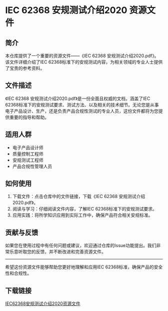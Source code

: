 # IEC 62368 安规测试介绍2020 资源文件

## 简介

本仓库提供了一个重要的资源文件——《IEC 62368 安规测试介绍2020.pdf》。该文件详细介绍了IEC 62368标准下的安规测试内容，为相关领域的专业人士提供了宝贵的参考资料。

## 文件描述

《IEC 62368 安规测试介绍2020.pdf》是一份全面且权威的文档，涵盖了IEC 62368标准下的安规测试要求、测试方法、以及相关的技术细节。无论您是从事电子产品设计、生产，还是负责产品合规性测试的专业人员，这份文件都将为您提供重要的指导和帮助。

## 适用人群

- 电子产品设计师
- 质量控制工程师
- 安规测试工程师
- 产品合规性管理人员

## 如何使用

1. 下载文件：点击仓库中的文件链接，下载《IEC 62368 安规测试介绍2020.pdf》。
2. 阅读与学习：仔细阅读文件内容，了解IEC 62368标准下的安规测试要求。
3. 应用实践：将所学知识应用到实际工作中，确保产品符合相关安规标准。

## 贡献与反馈

如果您在使用过程中有任何问题或建议，欢迎通过仓库的Issue功能提出。我们非常乐意听取您的反馈，并不断改进和完善资源文件。

---

希望这份资源文件能够帮助您更好地理解和应用IEC 62368标准，确保产品的安全性和合规性。

## 下载链接

[IEC62368安规测试介绍2020资源文件](https://pan.quark.cn/s/1fcec5be569c)